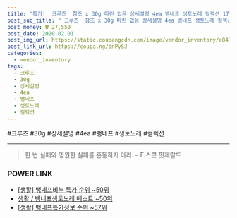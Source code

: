 ```yaml
--- 
title: "특가!  크루즈  참조 x 30g 마린 없음 상세설명 4ea 뱅네프 생토노레 컬렉션 1779 ..." 
post_sub_title: " 크루즈  참조 x 30g 마린 없음 상세설명 4ea 뱅네프 생토노레 컬렉션 1779 네또양 드" 
post_money: ₩ 27,550 
post_date: 2020.02.01 
post_img_url: https://static.coupangcdn.com/image/vendor_inventory/e847/c8c0679ba473fc972d52e837d6f617f548ac2d4c3eccaffb10e90f8abb5c.jpg 
post_link_url: https://coupa.ng/bnPySJ 
categories: 
  - vendor_inventory 
tags: 
  - 크루즈 
  - 30g 
  - 상세설명 
  - 4ea 
  - 뱅네프 
  - 생토노레 
  - 컬렉션 
--- 
```

  #크루즈 #30g #상세설명 #4ea #뱅네프 #생토노레 #컬렉션 
<hr> 

> 한 번 실패와 영원한 실패를 혼동하지 마라. – F.스콧 핏제랄드 


### POWER LINK

* <a href="https://blog.naver.com/sakai111/221792537844" target="_blank"> [생활] 뱅네프비누 특가 순위 ~50위</a>
* <a href="https://blog.naver.com/santokki14/221778820668" target="_blank">생활 / 뱅네프생토노레 베스트 ~50위</a>
* <a href="https://blog.naver.com/sakai111/221775495582" target="_blank"> [생활] 뱅네프특가정보 순위 ~57위</a>
